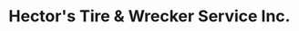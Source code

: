 ---
title: "Hector's Tire & Wrecker Service Inc."
url: /pecos/hectors-tire-and-wrecker-service-inc/
shop: shop
---